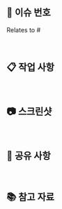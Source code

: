 ## 🔗 이슈 번호
<!--- 관련 이슈 번호를 작성합니다. ex) #12 -->
<!--- ⚠️ 마지막 PR 의 경우에만 Closes # 를 사용해서 이슈를 닫아주세요. -->
Relates to #

<br/>

## 📋 작업 사항
<!--- "어떻게"보다 "무엇"을 "왜" 수정했는지 설명하는 것이 좋습니다. -->

<br/>

## 📷 스크린샷
<!--- 없을 시 해당 목차는 삭제합니다. -->

<br/>

## 📢 공유 사항
<!--- 리뷰어가 알면 좋을 내용이나, 차후 작업 시 참고할 메모를 작성합니다. -->

<br/>

## 📚 참고 자료
<!--- 코드 이해에 도움이 되는 자료 및 설명을 추가합니다. -->
